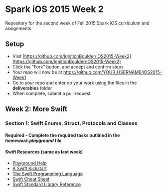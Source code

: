 # Spark iOS 2015 Week 2
Repository for the second week of Fall 2015 Spark iOS curriculum and assignments

## Setup
- Visit [https://github.com/IgnitionBoulder/iOS2015-Week2](https://github.com/IgnitionBoulder/iOS2015-Week2)
- Click the "Fork" button, and accept and confirm steps
- Your repo will now be at https://github.com/YOUR_USERNAME/iOS2015-Week1
- Go to *your* repo and enter do your work using the files in the **deliverables** folder
- When complete, submit a pull request

## Week 2: More Swift

### Section 1: Swift Enums, Struct, Protocols and Classes
#### Required - Complete the required tasks outlined in the _homework.playground_ file

#### Swift Resources (same as last week)
- [Playground Help](https://developer.apple.com/library/ios/recipes/Playground_Help/_index.html)
- [A Swift Kickstart](https://itunes.apple.com/us/book/a-swift-kickstart/id891801923?mt=11)
- [The Swift Programming Language](https://itunes.apple.com/us/book/swift-programming-language/id881256329?mt=11)
- [Swift Cheat Sheet](https://mhm5000.gitbooks.io/swift-cheat-sheet/content/)
- [Swift Standard Library Reference](https://developer.apple.com/library/prerelease/ios/documentation/General/Reference/SwiftStandardLibraryReference/index.html)